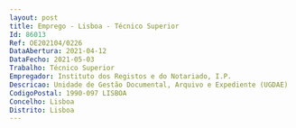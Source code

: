 ```yaml
--- 
layout: post
title: Emprego - Lisboa - Técnico Superior
Id: 86013
Ref: OE202104/0226
DataAbertura: 2021-04-12
DataFecho: 2021-05-03
Trabalho: Técnico Superior
Empregador: Instituto dos Registos e do Notariado, I.P.
Descricao: Unidade de Gestão Documental, Arquivo e Expediente (UGDAE)  Experiência profissional preferencial • Gestão de projetos• Conhecimentos sólidos de gestão de arquivo e expediente• Experiência na definição e gestão de arquivos físicos e digitais e de planos de classificação• Pesquisa e compilação de histórias e factos para publicação.Conteúdo funcional • Gerir a equipa da UGDAE• Propor e gerir o plano de preservação do arquivo do IRN, I.P• Propor e gerir os planos de preservação digital e de classificação documental, em articulação com outrasentidades do Ministério da Justiça, nomeadamente a Secretaria Geral do Ministério da Justiça• Proceder ao levantamento das existências de arquivos a nível nacional• Gerir o Sistema de Gestão Documental• Assegurar o registo do expediente de entrada e saída de documentação• Valorizar o acervo documental do IRN, através da promoção de publicações e outras iniciativas dedivulgação.
CodigoPostal: 1990-097 LISBOA
Concelho: Lisboa
Distrito: Lisboa
--- 
```

